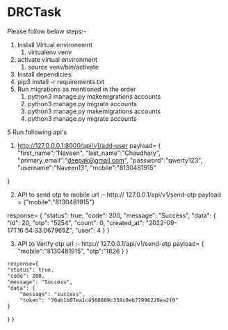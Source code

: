 # DRCTask

Please follow below steps:-

1. Install Virtual environemnt 
    1. virtualenv venv
2. activate virtual environment
    1. source venv/bin/activate
3. Install dependicies.
  1. pip3 install -r requirements.txt
4. Run migrations as mentioned in the order
   1. python3 manage.py makemigrations accounts
   2. python3 manage.py migrate accounts
   3. python3 manage.py makemigrations accounts
   4. python3 manage.py migrate accounts

5 Run following api's
   
  1. http://127.0.0.0.1:8000/api/v1/add-user 
    payload= {
    "first_name":"Naveen",
    "last_name":"Chaudhary",
    "primary_email":"deepak@gmail.com",
    "password":"qwerty123",
    "username":"Naveen13",
    "mobile":"8130481915"
    
}

  2.  API to send otp to mobile
     url :- http:// 127.0.0.1/api/v1/send-otp
     payload =
              {"mobile":"8130481915"}
              
  response= {
    "status": true,
    "code": 200,
    "message": "Success",
    "data": {
        "id": 20,
        "otp": "5254",
        "count": 0,
        "created_at": "2022-09-17T16:54:33.067965Z",
        "user": 4
    }
}

  3. API to Verify otp
          url :- http:// 127.0.0.1/api/v1/send-otp
    payload= {
              "mobile":"8130481915",
              "otp":"1826
}
}

    response={
    "status": true,
    "code": 200,
    "message": "Success",
    "data": {
        "message": "success",
        "token": "70ab1b07ea1c4560809c358c0eb77996220ea2f0"
    }
}
}

   
     
   

   
